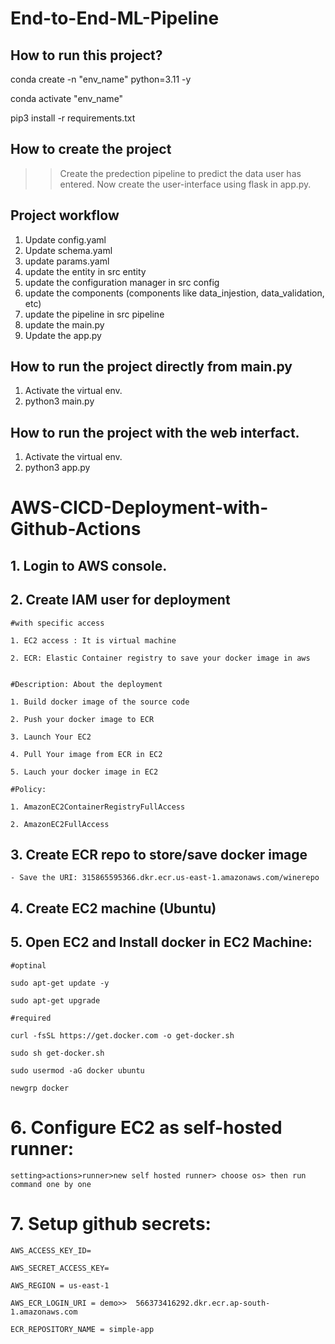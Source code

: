 # End-to-End-ML-Pipeline

## How to run this project?

conda create -n "env_name" python=3.11 -y

conda activate "env_name"

pip3 install -r requirements.txt

## How to create the project

>> Create the predection pipeline to predict the data user has entered.
>> Now create the user-interface using flask in app.py.

## Project workflow

1. Update config.yaml
2. Update schema.yaml
3. update params.yaml
4. update the entity in src entity
5. update the configuration manager in src config
6. update the components (components like data_injestion, data_validation, etc)
7. update the pipeline in src pipeline
8. update the main.py
9. Update the app.py 

## How to run the project directly from main.py

1. Activate the virtual env.
2. python3 main.py

## How to run the project with the web interfact.

1. Activate the virtual env.
2. python3 app.py


# AWS-CICD-Deployment-with-Github-Actions

## 1. Login to AWS console.

## 2. Create IAM user for deployment

	#with specific access

	1. EC2 access : It is virtual machine

	2. ECR: Elastic Container registry to save your docker image in aws


	#Description: About the deployment

	1. Build docker image of the source code

	2. Push your docker image to ECR

	3. Launch Your EC2 

	4. Pull Your image from ECR in EC2

	5. Lauch your docker image in EC2

	#Policy:

	1. AmazonEC2ContainerRegistryFullAccess

	2. AmazonEC2FullAccess

	
## 3. Create ECR repo to store/save docker image
    - Save the URI: 315865595366.dkr.ecr.us-east-1.amazonaws.com/winerepo

	
## 4. Create EC2 machine (Ubuntu) 

## 5. Open EC2 and Install docker in EC2 Machine:
	
	
	#optinal

	sudo apt-get update -y

	sudo apt-get upgrade
	
	#required

	curl -fsSL https://get.docker.com -o get-docker.sh

	sudo sh get-docker.sh

	sudo usermod -aG docker ubuntu

	newgrp docker
	
# 6. Configure EC2 as self-hosted runner:
    setting>actions>runner>new self hosted runner> choose os> then run command one by one


# 7. Setup github secrets:

    AWS_ACCESS_KEY_ID=

    AWS_SECRET_ACCESS_KEY=

    AWS_REGION = us-east-1

    AWS_ECR_LOGIN_URI = demo>>  566373416292.dkr.ecr.ap-south-1.amazonaws.com

    ECR_REPOSITORY_NAME = simple-app

